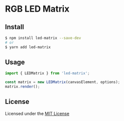 # RGB LED Matrix

## Install

``` bash
$ npm install led-matrix --save-dev
# or
$ yarn add led-matrix
```

## Usage

``` js
import { LEDMatrix } from 'led-matrix';

const matrix = new LEDMatrix(canvasElement, options);
matrix.render();
```

## License

Licensed under the [MIT License](LICENSE)
